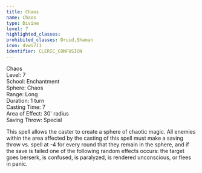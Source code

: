 ```yaml
---
title: Chaos
name: Chaos
type: Divine
level: 7
highlighted_classes: 
prohibited_classes: Druid,Shaman
icon: dvwi711
identifier: CLERIC_CONFUSION
---
```

Chaos  
Level: 7  
School: Enchantment  
Sphere: Chaos  
Range: Long  
Duration: 1 turn  
Casting Time: 7  
Area of Effect: 30' radius  
Saving Throw: Special  
  
This spell allows the caster to create a sphere of chaotic magic. All enemies within the area affected by the casting of this spell must make a saving throw vs. spell at -4 for every round that they remain in the sphere, and if the save is failed one of the following random effects occurs: the target goes berserk, is confused, is paralyzed, is rendered unconscious, or flees in panic.  
